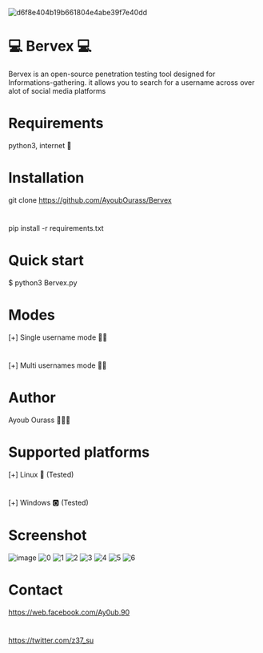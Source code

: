 ![d6f8e404b19b661804e4abe39f7e40dd](https://user-images.githubusercontent.com/45905472/66723013-3b18a580-ee0c-11e9-974f-4fead7ce0acf.jpg)

#  💻    Bervex    💻
Bervex is an open-source penetration testing tool designed for Informations-gathering. it allows you to search for a username across over alot of social media platforms 
# Requirements 
python3, internet 🙂
# Installation
git clone https://github.com/AyoubOurass/Bervex
# 
pip install -r requirements.txt
# Quick start 
$ python3 Bervex.py
# Modes 
[+] Single username mode ☝🏼
#
[+] Multi usernames mode ✋🏼
# Author
Ayoub Ourass 👨🏽‍💻
# Supported platforms 
[+] Linux 🐧 (Tested)
#
[+] Windows 🅾️ (Tested)
# Screenshot
![image](https://user-images.githubusercontent.com/45905472/66722247-4c10e900-ee03-11e9-9e1f-cf7fb228afe2.png)
![0](https://user-images.githubusercontent.com/45905472/66836979-2cd89f80-ef5a-11e9-8ca9-35d837f49725.jpg)
![1](https://user-images.githubusercontent.com/45905472/66837032-44178d00-ef5a-11e9-98b9-cc390bd60bf6.jpg)
![2](https://user-images.githubusercontent.com/45905472/66837071-51cd1280-ef5a-11e9-944a-33db64aaf2ea.jpg)
![3](https://user-images.githubusercontent.com/45905472/66837099-5eea0180-ef5a-11e9-9bf1-a14d0aeb0045.jpg)
![4](https://user-images.githubusercontent.com/45905472/66837109-63161f00-ef5a-11e9-9f3b-6b097e15a649.jpg)
![5](https://user-images.githubusercontent.com/45905472/66837116-64dfe280-ef5a-11e9-847e-0829b951fc37.jpg)
![6](https://user-images.githubusercontent.com/45905472/66837126-66a9a600-ef5a-11e9-867e-64b45d784c9a.jpg)
# Contact 
https://web.facebook.com/Ay0ub.90
#
https://twitter.com/z37_su

